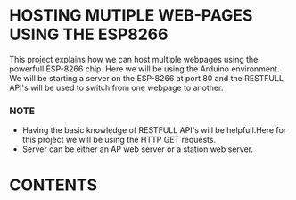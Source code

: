 # HOSTING MUTIPLE WEB-PAGES USING THE ESP8266
This project explains how we can host multiple webpages using the powerfull ESP-8266 chip. Here we will be using the Arduino environment.
We will be starting a server on the ESP-8266 at port 80 and the RESTFULL API's will be used to switch from one webpage to another.

### NOTE 
- Having the basic knowledge of RESTFULL API's will be helpfull.Here for this project we will be using the HTTP GET requests.
- Server can be either  an AP web server or a station web server.

# CONTENTS
